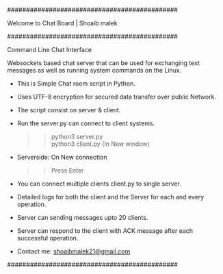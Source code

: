 #############################################

Welcome to Chat Board | Shoaib malek 

#############################################

Command Line Chat Interface

Websockets based chat server that can be used for exchanging text messages as well as running system commands on the Linux.


- This is Simple Chat room script in Python.

- Uses UTF-8 encryption for secured data transfer over public Network.

- The script consist on server & client. 

- Run the server.py can connect to client systems.
	>> python3 server.py  
	>> python3 client.py (In New window)

- Serverside: On New connection
	>> Press Enter

- You can connect multiple clients client.py
  to single server. 

- Detailed logs for both the client and the Server for each and every operation. 

- Server can sending messages upto 20 clients.

- Server can respond to the client with ACK message after each successful operation.

- Contact me: shoaibmalek21@gmail.com

#############################################
